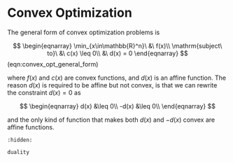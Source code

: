 # Convex Optimization

The general form of convex optimization problems is

$$
\begin{eqnarray}
    \min_{x\in\mathbb{R}^n}\ &\ f(x)\\
    \mathrm{subject\ to}\ &\ c(x) \leq 0\\
                          &\ d(x) = 0
\end{eqnarray}
$$(eqn:convex_opt_general_form)

where $f(x)$ and $c(x)$ are convex functions, and $d(x)$ is an affine function. The reason $d(x)$ is required to be affine but not convex, is that we can rewrite the constraint $d(x) = 0$ as

$$
\begin{eqnarray}
    d(x) &\leq 0\\
    -d(x) &\leq 0\\
\end{eqnarray}
$$

and the only kind of function that makes both $d(x)$ and $-d(x)$ convex are affine functions.


```{toctree}
:hidden:

duality
```